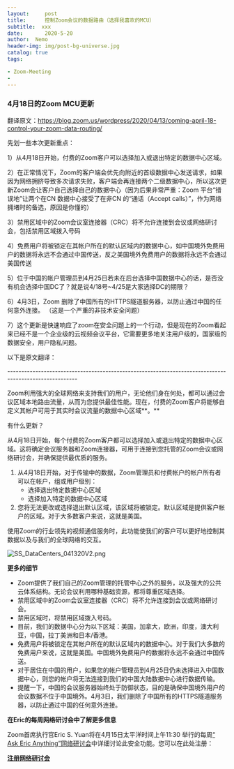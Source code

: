 ```yaml
---
layout:     post
title:      控制Zoom会议的数据路由（选择我喜欢的MCU）
subtitle:  xxx
date:       2020-5-20
author:  Nemo
header-img: img/post-bg-universe.jpg
catalog: true
tags:

- Zoom-Meeting
- 
---
```


### 4月18日的Zoom MCU更新

翻译原文：https://blog.zoom.us/wordpress/2020/04/13/coming-april-18-control-your-zoom-data-routing/

先划一些本次更新重点：

1）从4月18日开始，付费的Zoom客户可以选择加入或退出特定的数据中心区域。

2）在正常情况下，Zoom的客户端会优先向附近的首级数据中心发送请求，如果因为网络拥挤导致多次请求失败，客户端会再连接两个二级数据中心，所以这次更新Zoom会让客户自己选择自己的数据中心（因为后果非常严重：Zoom 平台“错误地”让两个在CN 数据中心接受了在非CN 的“通话（Accept calls）”，作为网络拥堵时的备选，原因是你懂的）

3）禁用区域中的Zoom会议室连接器（CRC）将不允许连接到会议或网络研讨会，包括禁用区域拨入号码

4）免费用户将被锁定在其帐户所在的默认区域内的数据中心，如中国境外免费用户的数据将永远不会通过中国传送，反之美国境外免费用户的数据将永远不会通过美国传送

5）位于中国的帐户管理员到4月25日若未在后台选择中国数据中心的话，是否没有机会选择中国DC了？就是说4/18号~4/25是大家选择DC的期限？

6）4月3日，Zoom 删除了中国所有的HTTPS隧道服务器，以防止通过中国的任何意外连接。 （这是一个严重的非技术安全问题）

7）这个更新是快速响应了zoom在安全问题上的一个行动，但是现在的Zoom看起来已经不是一个企业级的云视频会议平台，它需要更多地关注用户级的，国家级的数据安全，用户隐私问题。

以下是原文翻译：

\-------------------------------------------------------------------------------------------------------

Zoom利用强大的全球网络来支持我们的用户，无论他们身在何处，都可以通过会议区域本地路由流量，从而为您提供最佳性能。现在，付费的Zoom客户将能够自定义其帐户可用于其实时会议流量的数据中心区域**。** 

有什么更新？

从4月18日开始，每个付费的Zoom客户都可以选择加入或退出特定的数据中心区域。这将确定会议服务器和Zoom连接器，可用于连接到您托管的Zoom会议或网络研讨会，并确保提供最优质的服务。

1. 从4月18日开始，对于传输中的数据，Zoom管理员和付费帐户的帐户所有者可以在帐户，组或用户级别：
   - 选择退出特定数据中心区域 
   - 选择加入特定的数据中心区域
2. 您将无法更改或选择退出默认区域，该区域将被锁定。默认区域是提供客户帐户的区域。对于大多数客户来说，这就是美国。 

使用Zoom的行业领先的视频通信服务时，此功能使我们的客户可以更好地控制其数据以及与我们的全球网络的交互。

![SS_DataCenters_041320V2.png](https://cdn.jsdelivr.net/gh/tangx007/tangx007.github.io/img/SS_DataCenters_041320V2.png)

**更多的细节**

- Zoom提供了我们自己的Zoom管理的托管中心之外的服务，以及强大的公共云体系结构。无论会议利用哪种基础资源，都将尊重区域选择。
- 禁用区域中的Zoom会议室连接器（CRC）将不允许连接到会议或网络研讨会。
- 禁用区域时，将禁用区域拨入号码。
- 目前，我们的数据中心分为以下区域：美国，加拿大，欧洲，印度，澳大利亚，中国，拉丁美洲和日本/香港。  
- 免费用户将被锁定在其帐户所在的默认区域内的数据中心。对于我们大多数的免费用户来说，这就是美国。中国境外免费用户的数据将永远不会通过中国传送。
- 对于居住在中国的用户，如果您的帐户管理员到4月25日仍未选择进入中国数据中心，则您的帐户将无法连接到我们的中国大陆数据中心进行数据传输。
- 提醒一下，中国的会议服务器始终处于防御状态，目的是确保中国境外用户的会议数据不位于中国境外。4月3日，我们删除了中国所有的HTTPS隧道服务器，以防止通过中国的任何意外连接。 

**在Eric的每周网络研讨会中了解更多信息**

Zoom首席执行官Eric S. Yuan将在4月15日太平洋时间上午11:30 举行的每周[“ Ask Eric Anything”网络研讨会](https://zoom.us/webinar/register/WN_9jdr63uuRuSRBX-yEJ2zVQ?id=3IWjZb4JTJm0II3A4lkBOg)中详细讨论此安全功能。您可以在此处注册：

**[注册网络研讨会](https://zoom.us/webinar/register/WN_9jdr63uuRuSRBX-yEJ2zVQ?id=3IWjZb4JTJm0II3A4lkBOg)**





